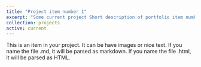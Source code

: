 ```yaml
---
title: "Project item number 1"
excerpt: "Some current project Short description of portfolio item number 1<br/><img src='/images/500x300.png'>"
collection: projects
active: current
---
```


This is an item in your project. It can be have images or nice text. If you name the file .md, it will be parsed as markdown. If you name the file .html, it will be parsed as HTML. 
